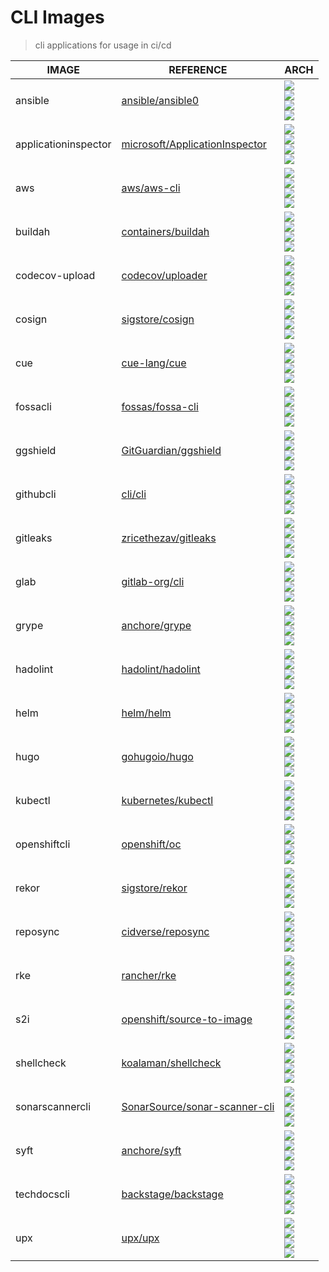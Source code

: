# CLI Images

> cli applications for usage in ci/cd

| IMAGE                | REFERENCE                                                                                       | ARCH                                                                                                                                                                                                                                                                                                                                                                                                                                                                               |
| -------------------- | ----------------------------------------------------------------------------------------------- | ---------------------------------------------------------------------------------------------------------------------------------------------------------------------------------------------------------------------------------------------------------------------------------------------------------------------------------------------------------------------------------------------------------------------------------------------------------------------------------- |
| ansible              | [ansible/ansible0](https://github.com/ansible/ansible)                                          | ![](https://img.shields.io/static/v1?style=flat-square&logo=redhat&label=linux/amd64&message=⛄&color=success) <br/> ![](https://img.shields.io/static/v1?style=flat-square&logo=redhat&label=linux/arm64/v8&message=⛄&color=success) <br/> ![](https://img.shields.io/static/v1?style=flat-square&logo=redhat&label=linux/s390x&message=✗&color=red) <br /> ![](https://img.shields.io/static/v1?style=flat-square&logo=redhat&label=linux/ppc64le&message=✗&color=red)        |
| applicationinspector | [microsoft/ApplicationInspector](https://github.com/microsoft/ApplicationInspector)             | ![](https://img.shields.io/static/v1?style=flat-square&logo=redhat&label=linux/amd64&message=⛄&color=success) <br/> ![](https://img.shields.io/static/v1?style=flat-square&logo=redhat&label=linux/arm64/v8&message=⛄&color=success) <br/> ![](https://img.shields.io/static/v1?style=flat-square&logo=redhat&label=linux/s390x&message=✗&color=red) <br /> ![](https://img.shields.io/static/v1?style=flat-square&logo=redhat&label=linux/ppc64le&message=✗&color=red)        |
| aws                  | [aws/aws-cli](https://github.com/aws/aws-cli)                                                   | ![](https://img.shields.io/static/v1?style=flat-square&logo=redhat&label=linux/amd64&message=⛄&color=success) <br/> ![](https://img.shields.io/static/v1?style=flat-square&logo=redhat&label=linux/arm64/v8&message=⛄&color=success) <br/> ![](https://img.shields.io/static/v1?style=flat-square&logo=redhat&label=linux/s390x&message=✗&color=red) <br /> ![](https://img.shields.io/static/v1?style=flat-square&logo=redhat&label=linux/ppc64le&message=✗&color=red)        |
| buildah              | [containers/buildah](https://github.com/containers/buildah)                                     | ![](https://img.shields.io/static/v1?style=flat-square&logo=redhat&label=linux/amd64&message=⛄&color=success) <br/> ![](https://img.shields.io/static/v1?style=flat-square&logo=redhat&label=linux/arm64/v8&message=✗&color=red) <br /> ![](https://img.shields.io/static/v1?style=flat-square&logo=redhat&label=linux/s390x&message=✗&color=red) <br /> ![](https://img.shields.io/static/v1?style=flat-square&logo=redhat&label=linux/ppc64le&message=✗&color=red)           |
| codecov-upload       | [codecov/uploader](https://github.com/codecov/uploader)                                         | ![](https://img.shields.io/static/v1?style=flat-square&logo=redhat&label=linux/amd64&message=⛄&color=success) <br/> ![](https://img.shields.io/static/v1?style=flat-square&logo=redhat&label=linux/arm64/v8&message=✗&color=red) <br /> ![](https://img.shields.io/static/v1?style=flat-square&logo=redhat&label=linux/s390x&message=✗&color=red) <br /> ![](https://img.shields.io/static/v1?style=flat-square&logo=redhat&label=linux/ppc64le&message=✗&color=red)           |
| cosign               | [sigstore/cosign](https://github.com/sigstore/cosign)                                           | ![](https://img.shields.io/static/v1?style=flat-square&logo=redhat&label=linux/amd64&message=⛄&color=success) <br/> ![](https://img.shields.io/static/v1?style=flat-square&logo=redhat&label=linux/arm64/v8&message=⛄&color=success) <br/> ![](https://img.shields.io/static/v1?style=flat-square&logo=redhat&label=linux/s390x&message=⛄&color=success) <br/> ![](https://img.shields.io/static/v1?style=flat-square&logo=redhat&label=linux/ppc64le&message=⛄&color=success) |
| cue                  | [cue-lang/cue](https://github.com/cue-lang/cue)                                                 | ![](https://img.shields.io/static/v1?style=flat-square&logo=redhat&label=linux/amd64&message=⛄&color=success) <br/> ![](https://img.shields.io/static/v1?style=flat-square&logo=redhat&label=linux/arm64/v8&message=⛄&color=success) <br/> ![](https://img.shields.io/static/v1?style=flat-square&logo=redhat&label=linux/s390x&message=✗&color=red) <br /> ![](https://img.shields.io/static/v1?style=flat-square&logo=redhat&label=linux/ppc64le&message=✗&color=red)        |
| fossacli             | [fossas/fossa-cli](https://github.com/fossas/fossa-cli)                                         | ![](https://img.shields.io/static/v1?style=flat-square&logo=redhat&label=linux/amd64&message=⛄&color=success) <br/> ![](https://img.shields.io/static/v1?style=flat-square&logo=redhat&label=linux/arm64/v8&message=✗&color=red) <br /> ![](https://img.shields.io/static/v1?style=flat-square&logo=redhat&label=linux/s390x&message=✗&color=red) <br /> ![](https://img.shields.io/static/v1?style=flat-square&logo=redhat&label=linux/ppc64le&message=✗&color=red)           |
| ggshield             | [GitGuardian/ggshield](https://github.com/GitGuardian/ggshield)                                 | ![](https://img.shields.io/static/v1?style=flat-square&logo=redhat&label=linux/amd64&message=⛄&color=success) <br/> ![](https://img.shields.io/static/v1?style=flat-square&logo=redhat&label=linux/arm64/v8&message=⛄&color=success) <br/> ![](https://img.shields.io/static/v1?style=flat-square&logo=redhat&label=linux/s390x&message=✗&color=red) <br /> ![](https://img.shields.io/static/v1?style=flat-square&logo=redhat&label=linux/ppc64le&message=✗&color=red)        |
| githubcli            | [cli/cli](https://github.com/cli/cli)                                                           | ![](https://img.shields.io/static/v1?style=flat-square&logo=redhat&label=linux/amd64&message=⛄&color=success) <br/> ![](https://img.shields.io/static/v1?style=flat-square&logo=redhat&label=linux/arm64/v8&message=⛄&color=success) <br/> ![](https://img.shields.io/static/v1?style=flat-square&logo=redhat&label=linux/s390x&message=✗&color=red) <br /> ![](https://img.shields.io/static/v1?style=flat-square&logo=redhat&label=linux/ppc64le&message=✗&color=red)        |
| gitleaks             | [zricethezav/gitleaks](https://github.com/zricethezav/gitleaks)                                 | ![](https://img.shields.io/static/v1?style=flat-square&logo=redhat&label=linux/amd64&message=⛄&color=success) <br/> ![](https://img.shields.io/static/v1?style=flat-square&logo=redhat&label=linux/arm64/v8&message=⛄&color=success) <br/> ![](https://img.shields.io/static/v1?style=flat-square&logo=redhat&label=linux/s390x&message=✗&color=red) <br /> ![](https://img.shields.io/static/v1?style=flat-square&logo=redhat&label=linux/ppc64le&message=✗&color=red)        |
| glab                 | [gitlab-org/cli](https://gitlab.com/gitlab-org/cli)                                             | ![](https://img.shields.io/static/v1?style=flat-square&logo=redhat&label=linux/amd64&message=⛄&color=success) <br/> ![](https://img.shields.io/static/v1?style=flat-square&logo=redhat&label=linux/arm64/v8&message=⛄&color=success) <br/> ![](https://img.shields.io/static/v1?style=flat-square&logo=redhat&label=linux/s390x&message=✗&color=red) <br /> ![](https://img.shields.io/static/v1?style=flat-square&logo=redhat&label=linux/ppc64le&message=✗&color=red)        |
| grype                | [anchore/grype](https://github.com/anchore/grype)                                               | ![](https://img.shields.io/static/v1?style=flat-square&logo=redhat&label=linux/amd64&message=⛄&color=success) <br/> ![](https://img.shields.io/static/v1?style=flat-square&logo=redhat&label=linux/arm64/v8&message=⛄&color=success) <br/> ![](https://img.shields.io/static/v1?style=flat-square&logo=redhat&label=linux/s390x&message=✗&color=red) <br /> ![](https://img.shields.io/static/v1?style=flat-square&logo=redhat&label=linux/ppc64le&message=✗&color=red)        |
| hadolint             | [hadolint/hadolint](https://github.com/hadolint/hadolint)                                       | ![](https://img.shields.io/static/v1?style=flat-square&logo=redhat&label=linux/amd64&message=⛄&color=success) <br/> ![](https://img.shields.io/static/v1?style=flat-square&logo=redhat&label=linux/arm64/v8&message=✗&color=red) <br /> ![](https://img.shields.io/static/v1?style=flat-square&logo=redhat&label=linux/s390x&message=✗&color=red) <br /> ![](https://img.shields.io/static/v1?style=flat-square&logo=redhat&label=linux/ppc64le&message=✗&color=red)           |
| helm                 | [helm/helm](https://github.com/helm/helm)                                                       | ![](https://img.shields.io/static/v1?style=flat-square&logo=redhat&label=linux/amd64&message=⛄&color=success) <br/> ![](https://img.shields.io/static/v1?style=flat-square&logo=redhat&label=linux/arm64/v8&message=⛄&color=success) <br/> ![](https://img.shields.io/static/v1?style=flat-square&logo=redhat&label=linux/s390x&message=⛄&color=success) <br/> ![](https://img.shields.io/static/v1?style=flat-square&logo=redhat&label=linux/ppc64le&message=⛄&color=success) |
| hugo                 | [gohugoio/hugo](https://github.com/gohugoio/hugo)                                               | ![](https://img.shields.io/static/v1?style=flat-square&logo=redhat&label=linux/amd64&message=⛄&color=success) <br/> ![](https://img.shields.io/static/v1?style=flat-square&logo=redhat&label=linux/arm64/v8&message=✗&color=red) <br /> ![](https://img.shields.io/static/v1?style=flat-square&logo=redhat&label=linux/s390x&message=✗&color=red) <br /> ![](https://img.shields.io/static/v1?style=flat-square&logo=redhat&label=linux/ppc64le&message=✗&color=red)           |
| kubectl              | [kubernetes/kubectl](https://github.com/kubernetes/kubectl)                                     | ![](https://img.shields.io/static/v1?style=flat-square&logo=redhat&label=linux/amd64&message=⛄&color=success) <br/> ![](https://img.shields.io/static/v1?style=flat-square&logo=redhat&label=linux/arm64/v8&message=⛄&color=success) <br/> ![](https://img.shields.io/static/v1?style=flat-square&logo=redhat&label=linux/s390x&message=⛄&color=success) <br/> ![](https://img.shields.io/static/v1?style=flat-square&logo=redhat&label=linux/ppc64le&message=⛄&color=success) |
| openshiftcli         | [openshift/oc](https://github.com/openshift/oc)                                                 | ![](https://img.shields.io/static/v1?style=flat-square&logo=redhat&label=linux/amd64&message=⛄&color=success) <br/> ![](https://img.shields.io/static/v1?style=flat-square&logo=redhat&label=linux/arm64/v8&message=✗&color=red) <br /> ![](https://img.shields.io/static/v1?style=flat-square&logo=redhat&label=linux/s390x&message=✗&color=red) <br /> ![](https://img.shields.io/static/v1?style=flat-square&logo=redhat&label=linux/ppc64le&message=✗&color=red)           |
| rekor                | [sigstore/rekor](https://github.com/sigstore/rekor)                                             | ![](https://img.shields.io/static/v1?style=flat-square&logo=redhat&label=linux/amd64&message=⛄&color=success) <br/> ![](https://img.shields.io/static/v1?style=flat-square&logo=redhat&label=linux/arm64/v8&message=⛄&color=success) <br/> ![](https://img.shields.io/static/v1?style=flat-square&logo=redhat&label=linux/s390x&message=⛄&color=success) <br/> ![](https://img.shields.io/static/v1?style=flat-square&logo=redhat&label=linux/ppc64le&message=⛄&color=success) |
| reposync             | [cidverse/reposync](https://github.com/cidverse/reposync)                                       | ![](https://img.shields.io/static/v1?style=flat-square&logo=redhat&label=linux/amd64&message=⛄&color=success) <br/> ![](https://img.shields.io/static/v1?style=flat-square&logo=redhat&label=linux/arm64/v8&message=✗&color=red) <br /> ![](https://img.shields.io/static/v1?style=flat-square&logo=redhat&label=linux/s390x&message=✗&color=red) <br /> ![](https://img.shields.io/static/v1?style=flat-square&logo=redhat&label=linux/ppc64le&message=✗&color=red)           |
| rke                  | [rancher/rke](https://github.com/rancher/rke)                                                   | ![](https://img.shields.io/static/v1?style=flat-square&logo=redhat&label=linux/amd64&message=⛄&color=success) <br/> ![](https://img.shields.io/static/v1?style=flat-square&logo=redhat&label=linux/arm64/v8&message=⛄&color=success) <br/> ![](https://img.shields.io/static/v1?style=flat-square&logo=redhat&label=linux/s390x&message=✗&color=red) <br /> ![](https://img.shields.io/static/v1?style=flat-square&logo=redhat&label=linux/ppc64le&message=✗&color=red)        |
| s2i                  | [openshift/source-to-image](https://github.com/openshift/source-to-image)                       | ![](https://img.shields.io/static/v1?style=flat-square&logo=redhat&label=linux/amd64&message=⛄&color=success) <br/> ![](https://img.shields.io/static/v1?style=flat-square&logo=redhat&label=linux/arm64/v8&message=✗&color=red) <br /> ![](https://img.shields.io/static/v1?style=flat-square&logo=redhat&label=linux/s390x&message=✗&color=red) <br /> ![](https://img.shields.io/static/v1?style=flat-square&logo=redhat&label=linux/ppc64le&message=✗&color=red)           |
| shellcheck           | [koalaman/shellcheck](https://github.com/koalaman/shellcheck)                                   | ![](https://img.shields.io/static/v1?style=flat-square&logo=redhat&label=linux/amd64&message=⛄&color=success) <br/> ![](https://img.shields.io/static/v1?style=flat-square&logo=redhat&label=linux/arm64/v8&message=⛄&color=success) <br/> ![](https://img.shields.io/static/v1?style=flat-square&logo=redhat&label=linux/s390x&message=✗&color=red) <br /> ![](https://img.shields.io/static/v1?style=flat-square&logo=redhat&label=linux/ppc64le&message=✗&color=red)        |
| sonarscannercli      | [SonarSource/sonar-scanner-cli](https://github.com/SonarSource/sonar-scanner-cli)               | ![](https://img.shields.io/static/v1?style=flat-square&logo=redhat&label=linux/amd64&message=⛄&color=success) <br/> ![](https://img.shields.io/static/v1?style=flat-square&logo=redhat&label=linux/arm64/v8&message=✗&color=red) <br /> ![](https://img.shields.io/static/v1?style=flat-square&logo=redhat&label=linux/s390x&message=✗&color=red) <br /> ![](https://img.shields.io/static/v1?style=flat-square&logo=redhat&label=linux/ppc64le&message=✗&color=red)           |
| syft                 | [anchore/syft](https://github.com/anchore/syft)                                                 | ![](https://img.shields.io/static/v1?style=flat-square&logo=redhat&label=linux/amd64&message=⛄&color=success) <br/> ![](https://img.shields.io/static/v1?style=flat-square&logo=redhat&label=linux/arm64/v8&message=⛄&color=success) <br/> ![](https://img.shields.io/static/v1?style=flat-square&logo=redhat&label=linux/s390x&message=✗&color=red) <br /> ![](https://img.shields.io/static/v1?style=flat-square&logo=redhat&label=linux/ppc64le&message=⛄&color=success)    |
| techdocscli          | [backstage/backstage](https://github.com/backstage/backstage/tree/master/packages/techdocs-cli) | ![](https://img.shields.io/static/v1?style=flat-square&logo=redhat&label=linux/amd64&message=⛄&color=success) <br/> ![](https://img.shields.io/static/v1?style=flat-square&logo=redhat&label=linux/arm64/v8&message=⛄&color=success) <br/> ![](https://img.shields.io/static/v1?style=flat-square&logo=redhat&label=linux/s390x&message=⛄&color=success) <br/> ![](https://img.shields.io/static/v1?style=flat-square&logo=redhat&label=linux/ppc64le&message=⛄&color=success) |
| upx                  | [upx/upx](https://github.com/upx/upx)                                                           | ![](https://img.shields.io/static/v1?style=flat-square&logo=redhat&label=linux/amd64&message=⛄&color=success) <br/> ![](https://img.shields.io/static/v1?style=flat-square&logo=redhat&label=linux/arm64/v8&message=⛄&color=success) <br/> ![](https://img.shields.io/static/v1?style=flat-square&logo=redhat&label=linux/s390x&message=✗&color=red) <br /> ![](https://img.shields.io/static/v1?style=flat-square&logo=redhat&label=linux/ppc64le&message=⛄&color=success)    |
